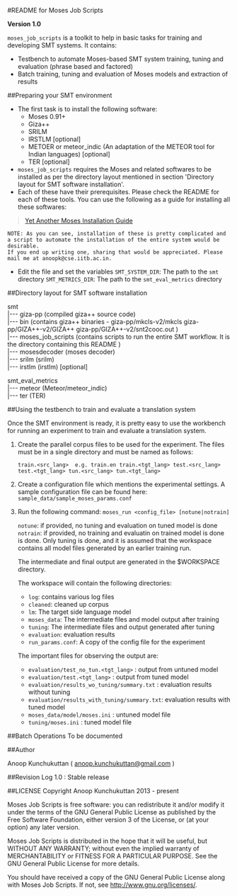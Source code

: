 #README for Moses Job Scripts

**Version 1.0**

`moses_job_scripts` is a toolkit to help in basic tasks for training and developing SMT systems. It contains:

- Testbench to automate Moses-based SMT system training, tuning and evaluation (phrase based and factored)
- Batch training, tuning and evaluation of Moses models and extraction of results

##Preparing your SMT environment

- The first task is to install the following software: 
    - Moses 0.91+ 
    - Giza++ 
    - SRILM
    - IRSTLM [optional]
    - METOER or meteor_indic (An adaptation of the METEOR tool for Indian languages) [optional]
    - TER [optional]
- `moses_job_scripts` requires the Moses and related softwares to be installed as per the directory layout mentioned in section 'Directory layout for SMT software installation'. 
- Each of these have their prerequisites. Please check the README for each of these tools. You can use the following as a guide for installing all these softwares: 
>    [Yet Another Moses Installation Guide](http://organize-information.blogspot.in/2012/01/yet-another-moses-installation-guide.html)

    NOTE: As you can see, installation of these is pretty complicated and a script to automate the installation of the entire system would be desirable. 
    If you end up writing one, sharing that would be appreciated. Please mail me at anoopk@cse.iitb.ac.in. 
    
- Edit the file and set the variables
   `SMT_SYSTEM_DIR`: The path to the `smt` directory 
   `SMT_METRICS_DIR`: The path to the `smt_eval_metrics` directory 

##Directory layout for SMT software installation

smt  
 |---   giza-pp             (compiled giza++ source code)   
 |---   bin                 (contains giza++ binaries - giza-pp/mkcls-v2/mkcls giza-pp/GIZA++-v2/GIZA++ giza-pp/GIZA++-v2/snt2cooc.out )     
 |---   moses_job_scripts        (contains scripts to run the entire SMT workflow. It is the directory containing this README )     
 |---   mosesdecoder        (moses decoder)  
 |---   srilm               (srilm)  
 |---   irstlm              (irstlm) [optional]  

smt_eval_metrics  
 |---  meteor               (Meteor/meteor_indic)  
 |---  ter                  (TER)  


##Using the testbench to train and evaluate a translation system

Once the SMT environment is ready, it is pretty easy to use the workbench for running an experiment to train and evaluate a translation system.

1. Create the parallel corpus files to be used for the experiment. The files must be in a single directory and must be named as follows: 

   `train.<src_lang>  e.g. train.en
    train.<tgt_lang>
    test.<src_lang>
    test.<tgt_lang>
    tun.<src_lang>
    tun.<tgt_lang>`
   
2. Create a configuration file which mentions the experimental settings. A sample configuration file can be found here:  
`sample_data/sample_moses_params.conf `

3. Run the following command: 
           `moses_run <config_file> [notune|notrain]`
    
   `notune`: if provided, no tuning and evaluation on tuned model is done 
   `notrain`: if provided, no training and evaluatin on trained model is done is done. Only tuning is done, and it is assumed that the workspace contains all model files generated by an earlier training run.

   The intermediate and final output are generated in the $WORKSPACE directory. 

   The workspace will contain the following directories: 

      -  `log`: contains various log files 
      -  `cleaned`: cleaned up corpus 
      -  `lm`: The target side language model 
      -  `moses_data`: The intermediate files and model output after training 
      -  `tuning`: The intermediate files and output generated after tuning 
      -  `evaluation`: evaluation results 
      -  `run_params.conf`: A copy of the config file for the experiment 

   The important files for observing the output are: 

      -   `evaluation/test_no_tun.<tgt_lang>` : output from untuned model 
      -  `evaluation/test.<tgt_lang>` : output from tuned model
      -  `evaluation/results_wo_tuning/summary.txt` : evaluation results without tuning 
      -  `evaluation/results_with_tuning/summary.txt`: evaluation results with tuned model 
      -  `moses_data/model/moses.ini` : untuned model file
      -  `tuning/moses.ini` : tuned model file

##Batch Operations
To be documented

##Author

Anoop Kunchukuttan ( anoop.kunchukuttan@gmail.com )

##Revision Log 
1.0 : Stable release


##LICENSE
Copyright Anoop Kunchukuttan 2013 - present
 
Moses Job Scripts is free software: you can redistribute it and/or modify
it under the terms of the GNU General Public License as published by
the Free Software Foundation, either version 3 of the License, or
(at your option) any later version.

Moses Job Scripts is distributed in the hope that it will be useful,
       but WITHOUT ANY WARRANTY; without even the implied warranty of
       MERCHANTABILITY or FITNESS FOR A PARTICULAR PURPOSE.  See the
       GNU General Public License for more details.

You should have received a copy of the GNU General Public License
 along with Moses Job Scripts.  If not, see <http://www.gnu.org/licenses/>.